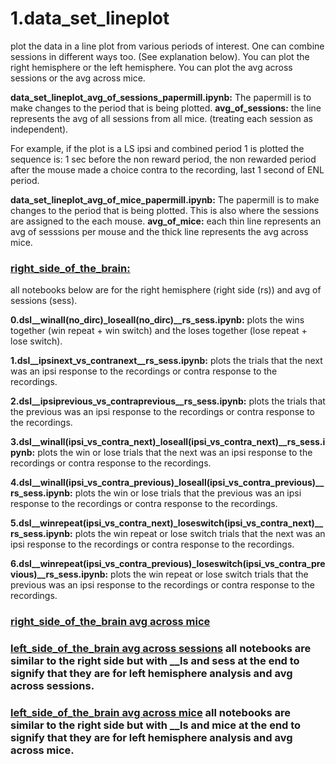 # 1.data_set_lineplot
plot the data in a line plot from various periods of interest. One can combine sessions in different ways too. (See explanation below).
You can plot the right hemisphere or the left hemisphere. You can plot the avg across sessions or the avg across mice. 


**data_set_lineplot_avg_of_sessions_papermill.ipynb:**
The papermill is to make changes to the period that is being plotted. 
**avg_of_sessions:**
the line represents the avg of all sessions from all mice. (treating each session as independent).


For example, if the plot is a LS ipsi and combined period 1 is plotted the sequence is: 1 sec before the non reward period, the non rewarded period after the mouse made a choice contra to the recording, last 1 second of ENL period. 


**data_set_lineplot_avg_of_mice_papermill.ipynb:**
The papermill is to make changes to the period that is being plotted. 
This is also where the sessions are assigned to the each mouse. 
**avg_of_mice:**
each thin line represents an avg of sesssions per mouse and the thick line represents the avg across mice. 


### [right_side_of_the_brain:](https://github.com/gilmandelbaum/analysis-pipeline-for-photometry_ex/tree/master/Nb_data_set/data_set_calculations/right_side_of_the_brain/avg_of_sessions) 
all notebooks below are for the right hemisphere (right side (rs)) and avg of sessions (sess). 

**0.dsl__winall(no_dirc)_loseall(no_dirc)__rs_sess.ipynb:**
plots the wins together (win repeat + win switch) and the loses together (lose repeat + lose switch). 

**1.dsl__ipsinext_vs_contranext__rs_sess.ipynb:**
plots the trials that the next was an ipsi response to the recordings or contra response to the recordings.

**2.dsl__ipsiprevious_vs_contraprevious__rs_sess.ipynb:**
plots the trials that the previous was an ipsi response to the recordings or contra response to the recordings. 

**3.dsl__winall(ipsi_vs_contra_next)_loseall(ipsi_vs_contra_next)__rs_sess.ipynb:**
plots the win or lose trials that the next was an ipsi response to the recordings or contra response to the recordings. 

**4.dsl__winall(ipsi_vs_contra_previous)_loseall(ipsi_vs_contra_previous)__rs_sess.ipynb:**
plots the win or lose trials that the previous was an ipsi response to the recordings or contra response to the recordings. 

**5.dsl__winrepeat(ipsi_vs_contra_next)_loseswitch(ipsi_vs_contra_next)__rs_sess.ipynb:**
plots the win repeat or lose switch trials that the next was an ipsi response to the recordings or contra response to the recordings. 

**6.dsl__winrepeat(ipsi_vs_contra_previous)_loseswitch(ipsi_vs_contra_previous)__rs_sess.ipynb:**
plots the win repeat or lose switch trials that the previous was an ipsi response to the recordings or contra response to the recordings. 


### [right_side_of_the_brain avg across mice](https://github.com/gilmandelbaum/analysis-pipeline-for-photometry_ex/tree/master/Nb_data_set/1.data_set_lineplot/right_side_of_the_brain/avg_of_mice)


### [left_side_of_the_brain avg across sessions](https://github.com/gilmandelbaum/analysis-pipeline-for-photometry_ex/tree/master/Nb_data_set/1.data_set_lineplot/left_side_of_the_brain/avg_of_sessions) all notebooks are similar to the right side but with __ls and sess at the end to signify that they are for left hemisphere analysis and avg across sessions. 


### [left_side_of_the_brain avg across mice](https://github.com/gilmandelbaum/analysis-pipeline-for-photometry_ex/tree/master/Nb_data_set/1.data_set_lineplot/left_side_of_the_brain/avg_of_mice) all notebooks are similar to the right side but with __ls and mice at the end to signify that they are for left hemisphere analysis and avg across mice. 

